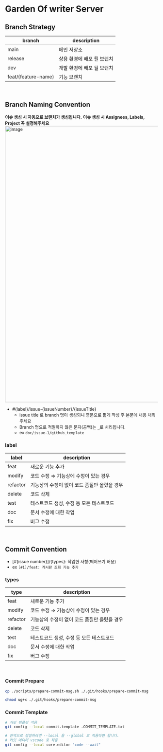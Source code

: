 # **Garden Of writer Server**

## **Branch Strategy**

| branch              | description                |
| ------------------- | -------------------------- |
| main                | 메인 저장소                |
| release             | 상용 환경에 배포 될 브랜치 |
| dev                 | 개발 환경에 배포 될 브랜치 |
| feat/{feature-name} | 기능 브랜치                |

<br>

## **Branch Naming Convention**

**이슈 생성 시 자동으로 브랜치가 생성됩니다.**
**이슈 생성 시 Assignees, Labels, Project 꼭 설정해주세요**
<img width="908" alt="image" src="https://github.com/rrgks6221/template-test/assets/46591459/3271b87e-237f-4612-9198-e5315bc007d1">

- #{label}/issue-{issueNumber}/{issueTitle}
  - issue title 로 branch 명이 생성되니 영문으로 짧게 작성 후 본문에 내용 채워주세요
  - Branch 명으로 적절하지 않은 문자(공백)는 `_`로 처리됩니다.
  - ex `doc/issue-1/github_template`

### label

| label    | description                                  |
| -------- | -------------------------------------------- |
| feat     | 새로운 기능 추가                             |
| modify   | 코드 수정 ⇒ 기능상에 수정이 있는 경우        |
| refactor | 기능상의 수정이 없이 코드 품질만 올렸을 경우 |
| delete   | 코드 삭제                                    |
| test     | 테스트코드 생성, 수정 등 모든 테스트코드     |
| doc      | 문서 수정에 대한 작업                        |
| fix      | 버그 수정                                    |

<br>

## **Commit Convention**

- [#{issue number}]/{types}: 작업한 사항(띄어쓰기 허용)
- ex `[#1]/feat: 게시판 조회 기능 추가`

### types

| type     | description                                  |
| -------- | -------------------------------------------- |
| feat     | 새로운 기능 추가                             |
| modify   | 코드 수정 ⇒ 기능상에 수정이 있는 경우        |
| refactor | 기능상의 수정이 없이 코드 품질만 올렸을 경우 |
| delete   | 코드 삭제                                    |
| test     | 테스트코드 생성, 수정 등 모든 테스트코드     |
| doc      | 문서 수정에 대한 작업                        |
| fix      | 버그 수정                                    |

<br>

### **Commit Prepare**

```bash
cp ./scripts/prepare-commit-msg.sh ./.git/hooks/prepare-commit-msg

chmod ug+x ./.git/hooks/prepare-commit-msg
```

### **Commit Template**

```bash
# 커밋 템플릿 적용
git config --local commit.template .COMMIT_TEMPLATE.txt

# 전역으로 설정하려면 --local 을 --global 로 적용하면 됩니다.
# 커밋 에디터 vscode 로 적용
git config --local core.editor "code --wait"
```

